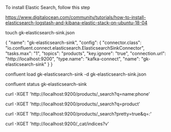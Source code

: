 To install Elastic Search, follow this step

https://www.digitalocean.com/community/tutorials/how-to-install-elasticsearch-logstash-and-kibana-elastic-stack-on-ubuntu-18-04




touch gk-elasticsearch-sink.json

{
  "name": "gk-elasticsearch-sink",
  "config": {
    "connector.class": "io.confluent.connect.elasticsearch.ElasticsearchSinkConnector",
    "tasks.max": "1",
    "topics": "products",
    "key.ignore": "true",
    "connection.url": "http://localhost:9200",
    "type.name": "kafka-connect",
    "name": "gk-elasticsearch-sink"
  }
}


confluent load gk-elasticsearch-sink -d gk-elasticsearch-sink.json

confluent status gk-elasticsearch-sink

 
curl -XGET 'http://localhost:9200/products/_search?q=name:phone'

curl -XGET 'http://localhost:9200/products/_search?q=product'
 
curl -XGET 'http://localhost:9200/products/_search?pretty=true&q=*:*'

curl -XGET 'http://localhost:9200/_cat/indices?v'
 


